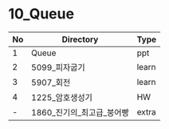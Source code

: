 # 10_Queue

| No | Directory | Type |
|---|---|---|
| 1 | Queue | ppt |
| 2 | 5099_피자굽기 | learn |
| 3 | 5907_회전 | learn |
| 4 | 1225_암호생성기 | HW |
| - | 1860_진기의_최고급_붕어빵 | extra |
